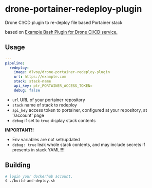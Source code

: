 # drone-portainer-redeploy-plugin

Drone CI/CD plugin to re-deploy file based Portainer stack

based on [Example Bash Plugin for Drone CI/CD service.](https://github.com/go-training/drone-bash-plugin)

## Usage

```yml
---
pipeline:
  redeploy:
    image: dlvoy/drone-portainer-redeploy-plugin
    url: https://example.com
    stack: stack-name
    api_key: ptr_PORTAINER_ACCESS_TOKEN=
    debug: false
```

- `url` URL of your portainer repository
- `stack` name of stack to redeploy
- `api_key` access token to portainer, configured at your repository, at '/account' page
- `debug` if set to `true` display stack contents

**IMPORTANT!!**
- Env variables are not set/updated
- `debug: true` leak whole stack contents, and may include secrets if presents in stack YAML!!!!

## Building

```sh
# login your dockerhub account.
$ ./build-and-deploy.sh
```
